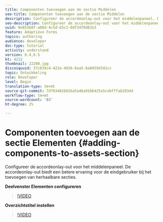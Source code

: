 ```yaml
---
title: Componenten toevoegen aan de sectie Middelen
seo-title: Componenten toevoegen aan de sectie Middelen
description: Configureer de accordeonlay-out voor het middelenpaneel. De accordeonlay-out biedt een betere ervaring voor de eindgebruiker bij het toevoegen van herhaalbare secties.
seo-description: Configureer de accordeonlay-out voor het middelenpaneel. De accordeonlay-out biedt een betere ervaring voor de eindgebruiker bij het toevoegen van herhaalbare secties.
uuid: 0e853b07-a08d-4c5d-b5c2-0df34f0d81b3
feature: Adaptieve Forms
topics: authoring
audience: developer
doc-type: tutorial
activity: understand
version: 6.4,6.5
kt: 4212
thumbnail: 22200.jpg
discoiquuid: 37c039c4-422a-4836-8aa5-ba0459d342cc
topic: Ontwikkeling
role: Developer
level: Begin
translation-type: tm+mt
source-git-commit: 7d7034026826a5a46a91b6425a5cebfffab2934d
workflow-type: tm+mt
source-wordcount: '83'
ht-degree: 2%

---
```



# Componenten toevoegen aan de sectie Elementen {#adding-components-to-assets-section}

Configureer de accordeonlay-out voor het middelenpaneel. De accordeonlay-out biedt een betere ervaring voor de eindgebruiker bij het toevoegen van herhaalbare secties.

**Deelvenster Elementen configureren**

>[!VIDEO](https://video.tv.adobe.com/v/22200?quality=9&learn=on)

**Overzichtstitel instellen**
>[!VIDEO](https://video.tv.adobe.com/v/28387)



